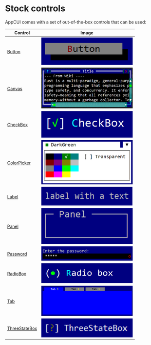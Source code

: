 # Stock controls

AppCUI comes with a set of out-of-the-box controls that can be used:

| Control                                          | Image                                                       |
| ------------------------------------------------ | ----------------------------------------------------------- |
| [Button](stock-controls/button.md)               | <img src="stock-controls/img/button.png" width=300/>        |
| [Canvas](stock-controls/canvas.md)               | <img src="stock-controls/img/canvas.png" width=300/>        |
| [CheckBox](stock-controls/checkbox.md)           | <img src="stock-controls/img/checkbox.png" width=300/>      |
| [ColorPicker](stock-controls/colorpicker.md)     | <img src="stock-controls/img/colorpicker.png" width=300/>   |
| [Label](stock-controls/label.md)                 | <img src="stock-controls/img/label.png" width=300/>         |
| [Panel](stock-controls/panel.md)                 | <img src="stock-controls/img/panel.png" width=300/>         |
| [Password](stock-controls/password.md)           | <img src="stock-controls/img/password.png" width=300/>      |
| [RadioBox](stock-controls/radiobox.md)           | <img src="stock-controls/img/radiobox.png" width=300/>      |
| [Tab](stock-controls/tab.md)                     | <img src="stock-controls/img/tab.png" width=300/>           |
| [ThreeStateBox](stock-controls/threestatebox.md) | <img src="stock-controls/img/threestatebox.png" width=300/> |

